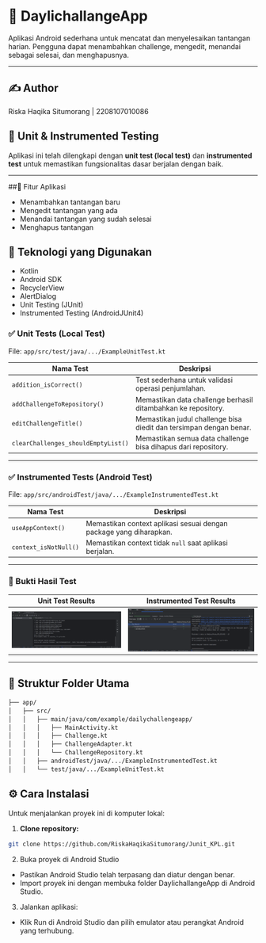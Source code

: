 # 🎯 DaylichallangeApp

Aplikasi Android sederhana untuk mencatat dan menyelesaikan tantangan harian. Pengguna dapat menambahkan challenge, mengedit, menandai sebagai selesai, dan menghapusnya.

---
## ✍️ Author
Riska Haqika Situmorang | 2208107010086


## 🧪 Unit & Instrumented Testing

Aplikasi ini telah dilengkapi dengan **unit test (local test)** dan **instrumented test** untuk memastikan fungsionalitas dasar berjalan dengan baik.

---

##🚀 Fitur Aplikasi
- Menambahkan tantangan baru
- Mengedit tantangan yang ada
- Menandai tantangan yang sudah selesai
- Menghapus tantangan

## 🚀 Teknologi yang Digunakan
- Kotlin
- Android SDK
- RecyclerView
- AlertDialog
- Unit Testing (JUnit)
- Instrumented Testing (AndroidJUnit4)

 
### ✅ Unit Tests (Local Test)

File: `app/src/test/java/.../ExampleUnitTest.kt`

| Nama Test                        | Deskripsi                                                                 |
|----------------------------------|--------------------------------------------------------------------------|
| `addition_isCorrect()`           | Test sederhana untuk validasi operasi penjumlahan.                        |
| `addChallengeToRepository()`     | Memastikan data challenge berhasil ditambahkan ke repository.             |
| `editChallengeTitle()`           | Memastikan judul challenge bisa diedit dan tersimpan dengan benar.        |
| `clearChallenges_shouldEmptyList()` | Memastikan semua data challenge bisa dihapus dari repository.             |

---

### ✅ Instrumented Tests (Android Test)

File: `app/src/androidTest/java/.../ExampleInstrumentedTest.kt`

| Nama Test             | Deskripsi                                                       |
|------------------------|-----------------------------------------------------------------|
| `useAppContext()`      | Memastikan context aplikasi sesuai dengan package yang diharapkan. |
| `context_isNotNull()`  | Memastikan context tidak `null` saat aplikasi berjalan.        |

---

### 📸 Bukti Hasil Test

| Unit Test Results | Instrumented Test Results |
|-------------------|---------------------------|
| ![Unit Test](screenshots/unit_test_result.png) | ![Instrumented Test](screenshots/instrumented_test_result.png) |

---

## 📂 Struktur Folder Utama

```bash
├── app/
│   ├── src/
│   │   ├── main/java/com/example/dailychallengeapp/
│   │   │   ├── MainActivity.kt
│   │   │   ├── Challenge.kt
│   │   │   ├── ChallengeAdapter.kt
│   │   │   └── ChallengeRepository.kt
│   │   ├── androidTest/java/.../ExampleInstrumentedTest.kt
│   │   └── test/java/.../ExampleUnitTest.kt

```

## ⚙️ **Cara Instalasi**

Untuk menjalankan proyek ini di komputer lokal:

1. **Clone repository:**

```bash
git clone https://github.com/RiskaHaqikaSitumorang/Junit_KPL.git
```
2. Buka proyek di Android Studio

- Pastikan Android Studio telah terpasang dan diatur dengan benar.
- Import proyek ini dengan membuka folder DaylichallangeApp di Android Studio.

3. Jalankan aplikasi:
- Klik Run di Android Studio dan pilih emulator atau perangkat Android yang terhubung.


